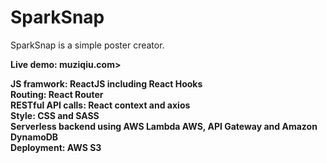 # SparkSnap
SparkSnap is a simple poster creator.</br>

<strong>Live demo: muziqiu.com><strong></br>

JS framwork: ReactJS including React Hooks</br>
Routing: React Router</br>
RESTful API calls: React context and axios</br>
Style: CSS and SASS</br>
Serverless backend using AWS Lambda AWS, API Gateway and Amazon DynamoDB</br>
Deployment: AWS S3</br>
